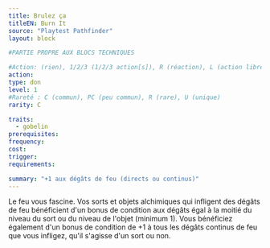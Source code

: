 ```yaml
---
title: Brulez ça
titleEN: Burn It
source: "Playtest Pathfinder"
layout: block

#PARTIE PROPRE AUX BLOCS TECHNIQUES

#Action: (rien), 1/2/3 (1/2/3 action[s]), R (réaction), L (action libre)
action: 
type: don
level: 1
#Rareté : C (commun), PC (peu commun), R (rare), U (unique)
rarity: C

traits:
  - gobelin
prerequisites:
frequency:
cost:
trigger:
requirements:

summary: "+1 aux dégâts de feu (directs ou continus)"
---
```


Le feu vous fascine. Vos sorts et objets alchimiques qui infligent des dégâts de feu bénéficient d'un bonus de condition aux dégâts égal à la moitié du niveau du sort ou du niveau de l'objet (minimum 1). Vous bénéficiez également d'un bonus de condition de +1 à tous les dégâts continus de feu que vous infligez, qu'il s'agisse d'un sort ou non.
